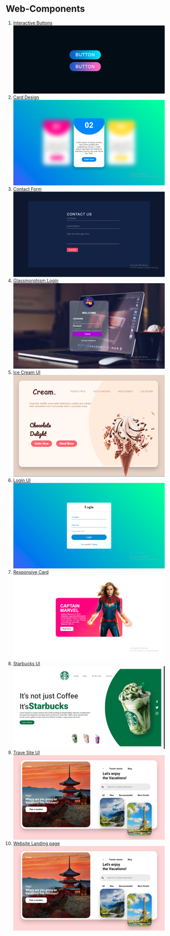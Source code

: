 # Web-Components
1. [Interactive Buttons](https://github.com/CoderLovely08/Web-Components/tree/main/Button) ![](https://github.com/CoderLovely08/Web-Components/blob/main/Button/img.png)
2. [Card Design](https://github.com/CoderLovely08/Web-Components/tree/main/Card%20Design) ![](https://github.com/CoderLovely08/Web-Components/blob/main/Card%20Design/img.png)
3. [Contact Form](https://github.com/CoderLovely08/Web-Components/tree/main/Contact%20Form) ![](https://github.com/CoderLovely08/Web-Components/blob/main/Contact%20Form/img.png)
4. [Glassmorphism Login](https://github.com/CoderLovely08/Web-Components/tree/main/Glassmorphism) ![](https://github.com/CoderLovely08/Web-Components/blob/main/Glassmorphism/img1.png)
5. [Ice Cream UI](https://github.com/CoderLovely08/Web-Components/tree/main/Ice%20Cream) </br> ![](https://github.com/CoderLovely08/Web-Components/blob/main/Ice%20Cream/img1.png)
6. [Login UI](https://github.com/CoderLovely08/Web-Components/tree/main/Login) ![](https://github.com/CoderLovely08/Web-Components/blob/main/Login/img.png)
7. [Responsive Card](https://github.com/CoderLovely08/Web-Components/tree/main/Responsive%20card) ![](https://github.com/CoderLovely08/Web-Components/blob/main/Responsive%20card/img1.png)
8. [Starbucks UI](https://github.com/CoderLovely08/Web-Components/tree/main/Starbucks) ![](https://github.com/CoderLovely08/Web-Components/blob/main/Starbucks/img.png)
9. [Trave Site UI](https://github.com/CoderLovely08/Web-Components/tree/main/Travel%20site) ![](https://github.com/CoderLovely08/Web-Components/blob/main/Travel%20site/img.png)
10. [Website Landing page](https://github.com/CoderLovely08/Web-Components/tree/main/Website) ![](https://github.com/CoderLovely08/Web-Components/blob/main/Travel%20site/img.png)
